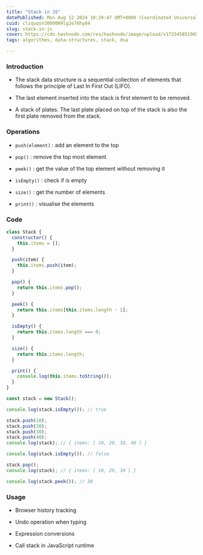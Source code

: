 ```yaml
---
title: "Stack in JS"
datePublished: Mon Aug 12 2024 10:29:47 GMT+0000 (Coordinated Universal Time)
cuid: clzquqsn3000009lg2e76hy84
slug: stack-in-js
cover: https://cdn.hashnode.com/res/hashnode/image/upload/v1723458519653/c4a29678-182b-43fc-9567-59ad064497c7.png
tags: algorithms, data-structures, stack, dsa

---
```


### Introduction

* The stack data structure is a sequential collection of elements that follows the principle of Last In First Out (LIFO).
    
* The last element inserted into the stack is first element to be removed.
    
* A stack of plates. The last plate placed on top of the stack is also the first plate removed from the stack.
    

### O**perations**

* `push(element)` : add an element to the top
    
* `pop()` : remove the top most element
    
* `peek()` : get the value of the top element without removing it
    
* `isEmpty()` : check if is empty
    
* `size()` : get the number of elements
    
* `print()` : visualise the elements
    

### Code

```javascript
class Stack {
  constructor() {
    this.items = [];
  }

  push(item) {
    this.items.push(item);
  }

  pop() {
    return this.items.pop();
  }

  peek() {
    return this.items[this.items.length - 1];
  }

  isEmpty() {
    return this.items.length === 0;
  }

  size() {
    return this.items.length;
  }

  print() {
    console.log(this.items.toString());
  }
}
```

```javascript
const stack = new Stack();

console.log(stack.isEmpty()); // true

stack.push(10);
stack.push(20);
stack.push(30);
stack.push(40);
console.log(stack); // { items: [ 10, 20, 30, 40 ] }

console.log(stack.isEmpty()); // false

stack.pop();
console.log(stack); // { items: [ 10, 20, 30 ] }

console.log(stack.peek()); // 30
```

### Usage

* Browser history tracking
    
* Undo operation when typing
    
* Expression conversions
    
* Call stack in JavaScript runtime